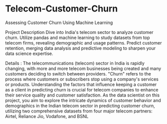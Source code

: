 # Telecom-Customer-Churn
Assessing Customer Churn Using Machine Learning

Project Description
Dive into India's telecom sector to analyze customer churn. Utilize pandas and machine learning to study datasets from top telecom firms, revealing demographic and usage patterns.
Predict customer retention, merging data analysis and predictive modeling to sharpen your data science expertise.


Details :
The telecommunications (telecom) sector in India is rapidly changing, with more and more telecom businesses being created and many customers deciding to switch between providers. "Churn" refers to the process where customers or subscribers stop using a company's services or products. Understanding the factors that influence keeping a customer as a client in predicting churn is crucial for telecom companies to enhance their service quality and customer satisfaction. As the data scientist on this project, you aim to explore the intricate dynamics of customer behavior and demographics in the Indian telecom sector in predicting customer churn, utilizing two comprehensive datasets from four major telecom partners: Airtel, Reliance Jio, Vodafone, and BSNL
